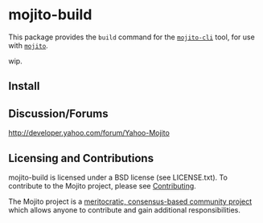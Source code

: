 mojito-build
==========

This package provides the `build` command for the [`mojito-cli`](https://github.com/yahoo/mojito-cli) tool, for use with [`mojito`](https://github.com/yahoo/mojito).

wip.


Install
-------



Discussion/Forums
-----------------

http://developer.yahoo.com/forum/Yahoo-Mojito

Licensing and Contributions
---------------------------

mojito-build is licensed under a BSD license (see LICENSE.txt). To contribute to the Mojito project, please see [Contributing](https://github.com/yahoo/mojito/wiki/Contributing-Code-to-Mojito).

The Mojito project is a [meritocratic, consensus-based community project](https://github.com/yahoo/mojito/wiki/Governance-Model) which allows anyone to contribute and gain additional responsibilities.
